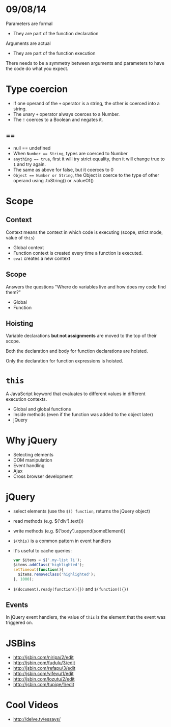 # 09/08/14

Parameters are formal
- They are part of the function declaration

Arguments are actual
- They are part of the function execution

There needs to be a symmetry between arguments and parameters to have the code do what you expect.

# Type coercion
- If one operand of the `+` operator is a string, the other is coerced into a string.
- The unary `+` operator always coerces to a Number.
- The `!` coerces to a Boolean and negates it.
## ==
- null == undefined
- When `Number == String`, types are coerced to Number
- `anything == true`, first it will try strict equality, then it will change true to `1` and try again.
- The same as above for false, but it coerces to 0
- `Object == Number or String`, the Object is coerce to the type of other operand using .toString() or .valueOf()

# Scope
## Context
Context means the context in which code is executing (scope, strict mode, value of `this`)
- Global context
- Function context is created every time a function is executed.
- `eval` creates a new context

## Scope
Answers the questions "Where do variables live and how does my code find them?"
- Global
- Function

## Hoisting
Variable declarations **but not assignments** are moved to the top of their scope.

Both the declaration and body for function declarations are hoisted.

Only the declaration for function expressions is hoisted.

# `this`
A JavaScript keyword that evaluates to different values in different execution contexts.

- Global and global functions
- Inside methods (even if the function was added to the object later)
- jQuery

# Why jQuery
- Selecting elements
- DOM manipulation
- Event handling
- Ajax
- Cross browser development

# jQuery
- select elements (use the `$() function`, returns the jQuery object)
- read methods (e.g. $('div').text())
- write methods (e.g. $('body').append(someElement))
- `$(this)` is a common pattern in event handlers
- It's useful to cache queries:

    ```js
    var $items = $('.my-list li');
    $items.addClass('highlighted');
    setTimeout(function(){
      $items.removeClass('highlighted');
    }, 1000);
    ```

- `$(document).ready(function(){})` and `$(function(){})`

## Events
In jQuery event handlers, the value of `this` is the element that the event was triggered on.

# JSBins
- http://jsbin.com/niripa/2/edit
- http://jsbin.com/fudulu/3/edit
- http://jsbin.com/refapu/3/edit
- http://jsbin.com/vifevu/1/edit
- http://jsbin.com/lozutu/2/edit
- http://jsbin.com/tupiqe/1/edit

# Cool Videos
- http://delve.tv/essays/
